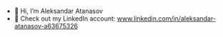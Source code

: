 - 👋 Hi, I’m Aleksandar Atanasov
- 👀  Check out my LinkedIn account: www.linkedin.com/in/aleksandar-atanasov-a63675326
